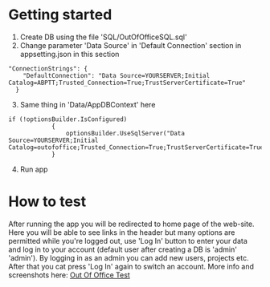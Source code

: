 # Getting started
1. Create DB using the file 'SQL/OutOfOfficeSQL.sql'
2. Change parameter 'Data Source' in 'Default Connection' section in appsetting.json in this section
```
"ConnectionStrings": {
    "DefaultConnection": "Data Source=YOURSERVER;Initial Catalog=ABPTT;Trusted_Connection=True;TrustServerCertificate=True"
  }
```
3. Same thing in 'Data/AppDBContext' here
```
if (!optionsBuilder.IsConfigured)
            {
                optionsBuilder.UseSqlServer("Data Source=YOURSERVER;Initial Catalog=outofoffice;Trusted_Connection=True;TrustServerCertificate=True");
            }
```
4. Run app

# How to test
After running the app you will be redirected to home page of the web-site.
Here you will be able to see links in the header but many options are permitted while you're logged out, use 'Log In' button to enter your data and log in to your account (default user after creating a DB is 'admin' 'admin').
By logging in as an admin you can add new users, projects etc. After that you cat press 'Log In' again to switch an account.
More info and screenshots here: [Out Of Office Test](https://github.com/davidrhymes/OutOfOffice/blob/master/OutOfOffice-TestTask.pdf)
